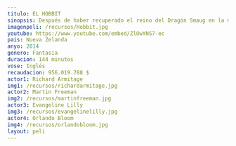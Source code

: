 ```yaml
---
titulo: EL HOBBIT
sinopsis: Después de haber recuperado el reino del Dragón Smaug en la montaña, la Compañía ha desencadenado, sin querer, una potencia maligna. Un Smaug enfurecido vuela hacia la Ciudad del Lago para acabar con cualquier resto de vida. Obsesionado con las enormes riquezas en su poder, el rey enano Thorin se vuelve codicioso, mientras Bilbo intenta hacerle entrar en razón haciendo algo desesperado y peligroso. Pero hay aún mayores peligros por delante. Sin la ayuda del mago Gandalf, su gran enemigo Sauron ha enviado legiones de orcos hacia la Montaña Solitaria en un ataque épico. Cuando la oscuridad se cierna sobre ellos, las razas de los Enanos, Elfos y Hombres deberán decidir si unirse o ser destruidos. Bilbo se encontrará así en la batalla épica de los Cinco Ejércitos, donde el futuro de la Tierra Media está en juego.
imagenpeli: /recursos/Hobbit.jpg
youtube: https://www.youtube.com/embed/ZlOwYNS7-ec
pais: Nueva Zelanda
anyo: 2014
genero: Fantasia
duracion: 144 minutos
vose: Inglés
recaudacion: 956.019.788 $
actor1: Richard Armitage
img1: /recursos/richardarmitage.jpg
actor2: Martin Freeman
img2: /recursos/martinfreeman.jpg
actor3: Evangeline Lilly
img3: /recursos/evangelinelilly.jpg
actor4: Orlando Bloom
img4: /recursos/orlandobloom.jpg
layout: peli
---
```

